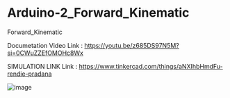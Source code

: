 # Arduino-2_Forward_Kinematic
Forward_Kinematic

Documetation Video
Link : https://youtu.be/z685DS97N5M?si=0CWuZZEfOMOHc8Wx

SIMULATION LINK
Link : https://www.tinkercad.com/things/aNXIhbHmdFu-rendie-pradana

![image](https://github.com/rendiepradana/Arduino-2_Forward_Kinematic/assets/90369749/bf358283-dc8d-4bc1-b04c-f36e2bc9cad7)
